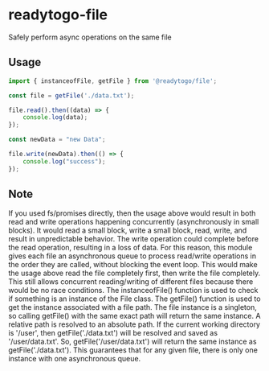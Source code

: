 # readytogo-file
Safely perform async operations on the same file

## Usage

```javascript
import { instanceofFile, getFile } from '@readytogo/file';

const file = getFile('./data.txt');

file.read().then((data) => {
	console.log(data);
});

const newData = "new Data";

file.write(newData).then(() => {
	console.log("success");
});
```

## Note
If you used fs/promises directly, then the usage above would result in both read and write operations happening concurrently (asynchronously in small blocks). It would read a small block, write a small block, read, write, and result in unpredictable behavior. The write operation could complete before the read operation, resulting in a loss of data. For this reason, this module gives each file an asynchronous queue to process read/write operations in the order they are called, without blocking the event loop. This would make the usage above read the file completely first, then write the file completely. This still allows concurrent reading/writing of different files because there would be no race conditions. The instanceofFile() function is used to check if something is an instance of the File class. The getFile() function is used to get the instance associated with a file path. The file instance is a singleton, so calling getFile() with the same exact path will return the same instance. A relative path is resolved to an absolute path. If the current working directory is '/user', then getFile('./data.txt') will be resolved and saved as '/user/data.txt'. So, getFile('/user/data.txt') will return the same instance as getFile('./data.txt'). This guarantees that for any given file, there is only one instance with one asynchronous queue.

